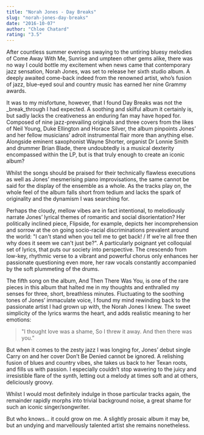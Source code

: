 ```yaml
---
title: "Norah Jones - Day Breaks"
slug: "norah-jones-day-breaks"
date: "2016-10-07"
author: "Chloe Chatard"
rating: "3.5"
---
```


After countless summer evenings swaying to the untiring bluesy melodies of Come Away With Me, Sunrise and umpteen other gems alike, there was no way I could bottle my excitement when news came that contemporary jazz sensation, Norah Jones, was set to release her sixth studio album. A deeply awaited come-back indeed from the renowned artist, who’s fusion of jazz, blue-eyed soul and country music has earned her nine Grammy awards.

It was to my misfortune, however, that I found Day Breaks was not the _break_through I had expected. A soothing and skilful album it certainly is, but sadly lacks the creativeness an enduring fan may have hoped for. Composed of nine jazz-prevailing originals and three covers from the likes of Neil Young, Duke Ellington and Horace Silver, the album pinpoints Jones’ and her fellow musicians’ adroit instrumental flair more than anything else. Alongside eminent saxophonist Wayne Shorter, organist Dr Lonnie Smith and drummer Brian Blade, there undoubtedly is a musical dexterity encompassed within the LP, but is that truly enough to create an iconic album?

Whilst the songs should be praised for their technically flawless executions as well as Jones’ mesmerising piano improvisations, the same cannot be said for the display of the ensemble as a whole. As the tracks play on, the whole feel of the album falls short from tedium and lacks the spark of originality and the dynamism I was searching for.

Perhaps the cloudy, mellow vibes are in fact intentional, to melodiously narrate Jones’ lyrical themes of romantic and social disorientation? Her politically inclined piece, Flipside, for example, depicts her incomprehension and sorrow at the on going socio-racial discriminations prevalent around the world: "I can't stand when you tell me to get back! / If we're all free then why does it seem we can't just be?". A particularly poignant yet colloquial set of lyrics, that puts our society into perspective. The crescendo from low-key, rhythmic verse to a vibrant and powerful chorus only enhances her passionate questioning even more, her raw vocals constantly accompanied by the soft plummeting of the drums.

The fifth song on the album, And Then There Was You, is one of the rare pieces in this album that halted me in my thoughts and enthralled my senses for three, short, breathless minutes. Fluctuating to the soothing tones of Jones’ immaculate voice, I found my mind rewinding back to the passionate artist I had grown up with, the Norah Jones I knew. The sweet simplicity of the lyrics warms the heart, and adds realistic meaning to her emotions:

> "I thought love was a shame, So I threw it away. And then there was you.”

But when it comes to the zesty jazz I was longing for, Jones’ debut single Carry on and her cover Don’t Be Denied cannot be ignored. A relishing fusion of blues and country vibes, she takes us back to her Texan roots, and fills us with passion. I especially couldn’t stop wavering to the juicy and irresistible flare of the synth, letting out a melody at times soft and at others, deliciously groovy.

Whilst I would most definitely indulge in those particular tracks again, the remainder rapidly morphs into trivial background noise, a great shame for such an iconic singer/songwriter.

But who knows… it could grow on me. A slightly prosaic album it may be, but an undying and marvellously talented artist she remains nonetheless.
